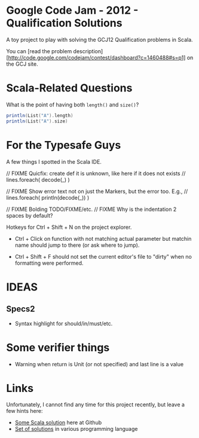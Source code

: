 Google Code Jam - 2012 - Qualification Solutions
==================================
A toy project to play with solving the GCJ12 Qualification problems in Scala.

You can [read the problem description][http://code.google.com/codejam/contest/dashboard?c=1460488#s=p1] on the GCJ site.

# Scala-Related Questions #

What is the point of having both `length()` and `size()`?

```scala
println(List("A").length)
println(List("A").size)
```

# For the Typesafe Guys #

A few things I spotted in the Scala IDE.

  // FIXME Quicfix: create def it is unknown, like here if it does not exists
  // lines.foreach( decode(_) )

  // FIXME Show error text not on just the Markers, but the error too. E.g.,
  // lines.foreach( println(decode(_)) )

  // FIXME Bolding TODO/FIXME/etc.
  // FIXME Why is the indentation 2 spaces by default?
  

Hotkeys for Ctrl + Shift + N on the project explorer.

* Ctrl + Click on function with not matching actual parameter but matchin
  name should jump to there (or ask where to jump).
  
* Ctrl + Shift + F should not set the current editor's file to "dirty" when
  no formatting were performed.  

# IDEAS #

## Specs2 ##

* Syntax highlight for should/in/must/etc.

# Some verifier things #

* Warning when return is Unit (or not specified) and last line is a value

# Links #

Unfortunately, I cannot find any time for this project recently, but leave a few hints here:

* [Some Scala solution](https://raw.github.com/hierynomus/google-code-jam/master/src/main/scala/gcj12/qualify/DancingWithTheGooglers.scala) here at Github
* [Set of solutions](http://www.go-hero.net/jam/12/solutions/0/1/Scala) in various programming language

